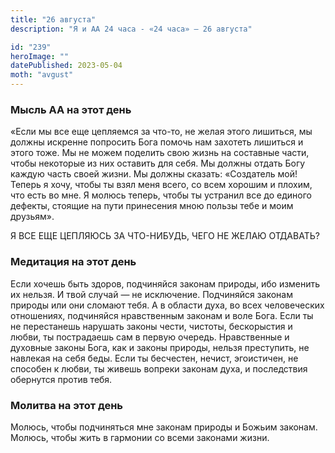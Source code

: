 ```yaml
---
title: "26 августа"
description: "Я и АА 24 часа - «24 часа» — 26 августа"

id: "239"
heroImage: ""
datePublished: 2023-05-04
moth: "avgust"
---
```


### Мысль АА на этот день

«Если мы все еще цепляемся за что-то, не желая этого лишиться, мы должны
искренне попросить Бога помочь нам захотеть лишиться и этого тоже. Мы не можем
поделить свою жизнь на составные части, чтобы некоторые из них оставить для
себя. Мы должны отдать Богу каждую часть своей жизни. Мы должны сказать:
«Создатель мой! Теперь я хочу, чтобы ты взял меня всего, со всем хорошим и
плохим, что есть во мне. Я молюсь теперь, чтобы ты устранил все до единого
дефекты, стоящие на пути принесения мною пользы тебе и моим друзьям».

Я ВСЕ ЕЩЕ ЦЕПЛЯЮСЬ ЗА ЧТО-НИБУДЬ, ЧЕГО НЕ ЖЕЛАЮ ОТДАВАТЬ?

### Медитация на этот день

Если хочешь быть здоров, подчиняйся законам природы, ибо изменить их нельзя. И
твой случай — не исключение. Подчиняйся законам природы или они сломают тебя.
А в области духа, во всех человеческих отношениях, подчиняйся нравственным
законам и воле Бога. Если ты не перестанешь нарушать законы чести, чистоты,
бескорыстия и любви, ты пострадаешь сам в первую очередь. Нравственные и
духовные законы Бога, как и законы природы, нельзя преступить, не навлекая на
себя беды. Если ты бесчестен, нечист, эгоистичен, не способен к любви, ты
живешь вопреки законам духа, и последствия обернутся против тебя.

### Молитва на этот день

Молюсь, чтобы подчиняться мне законам природы и Божьим законам. Молюсь, чтобы
жить в гармонии со всеми законами жизни.
